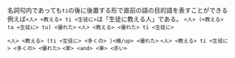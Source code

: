 名詞句内であっても`ti`の後に後置する形で直前の語の目的語を表すことができる
例えば`<人> <教える> ti <生徒に>`は「生徒に教える人」である。
`<人> (<教える> ta <生徒に> tu) <優れた>`
`<人> <教える> <優れた> ti <生徒に>`

`<人> <教える> (ti <生徒に> <多くの> )<機/up> <優れた>`
`<人> <教える> ti <生徒に> <多くの> <優れた>`
`<家> <and> <車> <赤い>`